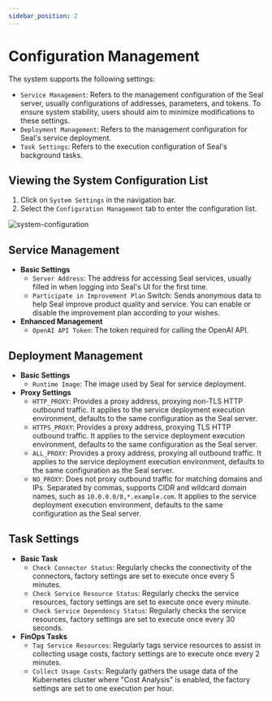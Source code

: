 ```yaml
---
sidebar_position: 2
---
```


# Configuration Management

The system supports the following settings:

- `Service Management`: Refers to the management configuration of the Seal server, usually configurations of addresses, parameters, and tokens. To ensure system stability, users should aim to minimize modifications to these settings.
- `Deployment Management`: Refers to the management configuration for Seal's service deployment.
- `Task Settings`: Refers to the execution configuration of Seal's background tasks.

## Viewing the System Configuration List

1. Click on `System Settings` in the navigation bar.
2. Select the `Configuration Management` tab to enter the configuration list.

![system-configuration](/img/v0.3.0/settings/ss-config-svc-en.png)

## Service Management

- **Basic Settings**
    - `Server Address`: The address for accessing Seal services, usually filled in when logging into Seal's UI for the first time.
    - `Participate in Improvement Plan` Switch: Sends anonymous data to help Seal improve product quality and service. You can enable or disable the improvement plan according to your wishes.
- **Enhanced Management**
    - `OpenAI API Token`: The token required for calling the OpenAI API.

## Deployment Management

- **Basic Settings**
    - `Runtime Image`: The image used by Seal for service deployment.
- **Proxy Settings**
    - `HTTP_PROXY`: Provides a proxy address, proxying non-TLS HTTP outbound traffic. It applies to the service deployment execution environment, defaults to the same configuration as the Seal server.
    - `HTTPS_PROXY`: Provides a proxy address, proxying TLS HTTP outbound traffic. It applies to the service deployment execution environment, defaults to the same configuration as the Seal server.
    - `ALL_PROXY`: Provides a proxy address, proxying all outbound traffic. It applies to the service deployment execution environment, defaults to the same configuration as the Seal server.
    - `NO_PROXY`: Does not proxy outbound traffic for matching domains and IPs. Separated by commas, supports CIDR and wildcard domain names, such as `10.0.0.0/8,*.example.com`. It applies to the service deployment execution environment, defaults to the same configuration as the Seal server.

## Task Settings

- **Basic Task**
    - `Check Connector Status`: Regularly checks the connectivity of the connectors, factory settings are set to execute once every 5 minutes.
    - `Check Service Resource Status`: Regularly checks the service resources, factory settings are set to execute once every minute.
    - `Check Service Dependency Status`: Regularly checks the service resources, factory settings are set to execute once every 30 seconds.
- **FinOps Tasks**
    - `Tag Service Resources`: Regularly tags service resources to assist in collecting usage costs, factory settings are to execute once every 2 minutes.
    - `Collect Usage Costs`: Regularly gathers the usage data of the Kubernetes cluster where "Cost Analysis" is enabled, the factory settings are set to one execution per hour.